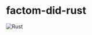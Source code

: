 # factom-did-rust
![Rust](https://github.com/kompendium-ano/factom-did-rust/workflows/Rust/badge.svg)
